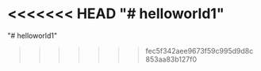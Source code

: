 <<<<<<< HEAD
"# helloworld1" 
=======
"# helloworld1"
>>>>>>> fec5f342aee9673f59c995d9d8c853aa83b127f0

